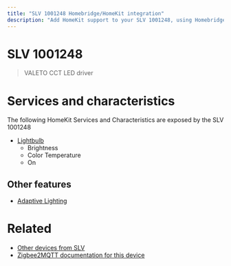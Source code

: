 ```yaml
---
title: "SLV 1001248 Homebridge/HomeKit integration"
description: "Add HomeKit support to your SLV 1001248, using Homebridge, Zigbee2MQTT and homebridge-z2m."
---
```

<!---
This file has been GENERATED using src/docgen/docgen.ts
DO NOT EDIT THIS FILE MANUALLY!
-->
# SLV 1001248
> VALETO CCT LED driver


# Services and characteristics
The following HomeKit Services and Characteristics are exposed by
the SLV 1001248

* [Lightbulb](../../light.md)
  * Brightness
  * Color Temperature
  * On


## Other features
* [Adaptive Lighting](../../light.md)


# Related
* [Other devices from SLV](../index.md#slv)
* [Zigbee2MQTT documentation for this device](https://www.zigbee2mqtt.io/devices/1001248.html)